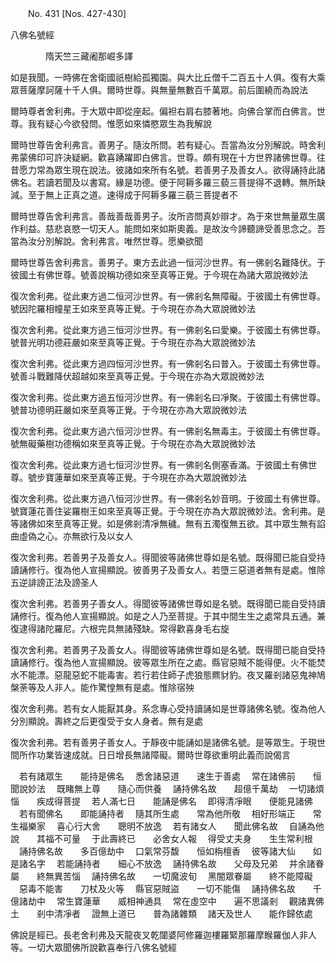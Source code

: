 ﻿　　No. 431 [Nos. 427-430]

八佛名號經

　　　　隋天竺三藏阇那崛多譯


如是我聞。一時佛在舍衛國祇樹給孤獨園。與大比丘僧千二百五十人俱。復有大乘眾菩薩摩訶薩十千人俱。爾時世尊。與無量無數百千萬眾。前后圍繞而為說法

爾時尊者舍利弗。于大眾中即從座起。偏袒右肩右膝著地。向佛合掌而白佛言。世尊。我有疑心今欲發問。惟愿如來憐愍眾生為我解說

爾時世尊告舍利弗言。善男子。隨汝所問。若有疑心。吾當為汝分別解說。時舍利弗蒙佛印可許決疑網。歡喜踴躍即白佛言。世尊。頗有現在十方世界諸佛世尊。往昔愿力常為眾生現在說法。彼諸如來所有名號。若善男子及善女人。欲得誦持此諸佛名。若讀若聞及以書寫。緣是功德。便于阿耨多羅三藐三菩提得不退轉。無所缺減。至于無上正真之道。速得成于阿耨多羅三藐三菩提者不

爾時世尊告舍利弗言。善哉善哉善男子。汝所咨問真妙辯才。為于來世無量眾生廣作利益。慈悲哀愍一切天人。能問如來如斯奧義。是故汝今諦聽諦受善思念之。吾當為汝分別解說。舍利弗言。唯然世尊。愿樂欲聞

爾時世尊告舍利弗言。善男子。東方去此過一恒河沙世界。有一佛剎名難降伏。于彼國土有佛世尊。號善說稱功德如來至真等正覺。于今現在為諸大眾說微妙法

復次舍利弗。從此東方過二恒河沙世界。有一佛剎名無障礙。于彼國土有佛世尊。號因陀羅相幢星王如來至真等正覺。于今現在亦為大眾說微妙法

復次舍利弗。從此東方過三恒河沙世界。有一佛剎名曰愛樂。于彼國土有佛世尊。號普光明功德莊嚴如來至真等正覺。于今現在亦為大眾說微妙法

復次舍利弗。從此東方過四恒河沙世界。有一佛剎名曰普入。于彼國土有佛世尊。號善斗戰難降伏超越如來至真等正覺。于今現在亦為大眾說微妙法

復次舍利弗。從此東方過五恒河沙世界。有一佛剎名曰凈聚。于彼國土有佛世尊。號普功德明莊嚴如來至真等正覺。于今現在亦為大眾說微妙法

復次舍利弗。從此東方過六恒河沙世界。有一佛剎名無毒主。于彼國土有佛世尊。號無礙藥樹功德稱如來至真等正覺。于今現在亦為大眾說微妙法

復次舍利弗。從此東方過七恒河沙世界。有一佛剎名側塞香滿。于彼國土有佛世尊。號步寶蓮華如來至真等正覺。于今現在亦為大眾說微妙法

復次舍利弗。從此東方過八恒河沙世界。有一佛剎名妙音明。于彼國土有佛世尊。號寶蓮花善住娑羅樹王如來至真等正覺。于今現在亦為大眾說微妙法。舍利弗。是等諸佛如來至真等正覺。如是佛剎清凈無穢。無有五濁復無五欲。其中眾生無有諂曲虛偽之心。亦無欲行及以女人

復次舍利弗。若善男子及善女人。得聞彼等諸佛世尊如是名號。既得聞已能自受持讀誦修行。復為他人宣揚顯說。彼善男子及善女人。若墮三惡道者無有是處。惟除五逆誹謗正法及謗圣人

復次舍利弗。若善男子善女人。得聞彼等諸佛世尊如是名號。既得聞已能自受持讀誦修行。復為他人宣揚顯說。如是之人乃至菩提。于其中間生生之處常具五通。兼復逮得諸陀羅尼。六根完具無諸殘缺。常得歡喜身毛右旋

復次舍利弗。若善男子及善女人。得聞彼等諸佛世尊如是名號。既得聞已能自受持讀誦修行。復為他人宣揚顯說。彼等眾生所在之處。縣官惡賊不能得便。火不能焚水不能漂。惡龍惡蛇不能毒害。若行若住師子虎狼態羆豺豹。夜叉羅剎諸惡鬼神鳩槃荼等及人非人。能作驚惶無有是處。惟除宿殃

復次舍利弗。若有女人能厭其身。系念專心受持讀誦如是世尊諸佛名號。復為他人分別顯說。壽終之后更復受于女人身者。無有是處

復次舍利弗。若有善男子善女人。于靜夜中能誦如是諸佛名號。是等眾生。于現世間所作功業皆速成就。日日增長無諸障礙。爾時世尊欲重明此義而說偈言

　若有諸眾生　　能持是佛名
　悉舍諸惡道　　速生于善處
　常在諸佛前　　恒聞說妙法
　既睹無上尊　　隨心而供養
　誦持佛名故　　超億千萬劫
　一切諸煩惱　　疾成得菩提
　若人滿七日　　能誦是佛名
　即得清凈眼　　便能見諸佛
　若有聞佛名　　即能誦持者
　隨其所生處　　常為他所敬
　相好形端正　　常生福樂家
　喜心行大舍　　聰明不放逸
　若有諸女人　　聞此佛名故
　自誦為他說　　其福不可量
　于此壽終已　　必舍女人報
　得受丈夫身　　生生常利根
　誦持佛名故　　多百億劫中
　口氣常芬馥　　恒如栴檀香
　彼等諸大仙　　如是諸名字
　若能誦持者　　細心不放逸
　誦持佛名故　　父母及兄弟
　并余諸眷屬　　終無異苦惱
　誦持佛名故　　一切魔波旬
　黑闇眾眷屬　　終不能障礙
　惡毒不能害　　刀杖及火等
　縣官惡賊盜　　一切不能傷
　誦持佛名故　　千億諸劫中
　常生寶蓮華　　威相神通具
　常在虛空中　　遍不思議剎
　觀諸異佛土　　剎中清凈者
　證無上道已　　普為諸雜類
　諸天及世人　　能作歸依處　

佛說是經已。長老舍利弗及天龍夜叉乾闥婆阿修羅迦樓羅緊那羅摩睺羅伽人非人等。一切大眾聞佛所說歡喜奉行八佛名號經
